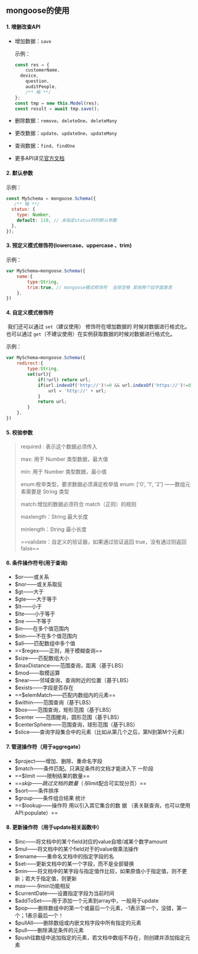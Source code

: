 ## mongoose的使用

#### 1. 增删改查API

- 增加数据：`save`

  示例：

  ```js
  const res = {
      customerName,
  	device,
      question,
      auditPeople,
      /** 略 **/
  };
  const tmp = new this.Model(res);
  const result = await tmp.save(); 
  ```

- 删除数据：`remove`、`deleteOne`、`deleteMany`

- 更改数据：`update`、`updateOne`、`updateMany`

- 查询数据：`find`、`findOne`

- 更多API详见[官方文档](https://mongoosejs.com/docs/api/model.html)

#### 2. 默认参数

示例：

```js
const MySchema = mongoose.Schema({
   /** 略 **/
  status: {
    type: Number,
    default: 110, // 未指定status时的默认参数
  },
});
```

#### 3. 预定义模式修饰符(lowercase、uppercase 、trim)

示例：

```javascript
var MySchema=mongoose.Schema({
	name:{
		type:String, 
		trim:true, // mongoose模式修饰符  去除空格 其他两个如字面意思
	}, 
})
```

#### 4. 自定义模式修饰符

​		我们还可以通过 `set`（建议使用） 修饰符在增加数据的 时候对数据进行格式化。也可以通过 `get`（不建议使用）在实例获取数据的时候对数据进行格式化。

示例：

```javascript
var MySchema=mongoose.Schema({
 	redirect:{
		type:String, 
		set(url){
			if(!url) return url;
			if(url.indexOf('http://')!=0 && url.indexOf('https://')!=0){
				url = 'http://' + url;
			}
			return url;
		}
	}, 
})
```

#### 5. 校验参数

> required : 表示这个数据必须传入 
>
> max: 用于 Number 类型数据，最大值 
>
> min: 用于 Number 类型数据，最小值 
>
> enum:枚举类型，要求数据必须满足枚举值 enum: ['0', '1', '2']  ——数组元素需要是 String 类型
>
> match:增加的数据必须符合 match（正则）的规则 
>
> maxlength：String 最大长度
>
> minlength：String 最小长度
>
> ==validate：自定义的验证器，如果通过验证返回 true，没有通过则返回 false==

#### 6. 条件操作符号(用于查询)

- $or——或关系
- $nor——或关系取反
- $gt——大于
- $gte——大于等于
- $lt——小于
- $lte——小于等于
- $ne ——不等于
- $in——在多个值范围内
- $nin——不在多个值范围内
- $all——匹配数组中多个值
- ==$regex——正则，用于模糊查询==
- $size——匹配数组大小
- $maxDistance——范围查询，距离（基于LBS）
- $mod——取模运算
- $near——邻域查询，查询附近的位置（基于LBS）
- $exists——字段是否存在
- ==$elemMatch——匹配内数组内的元素==
- $within——范围查询（基于LBS）
- $box——范围查询，矩形范围（基于LBS）
- $center ——范围醒询，圆形范围（基于LBS）
- $centerSphere——范围查询，球形范围（基于LBS）
- $slice——查询字段集合中的元素（比如从第几个之后，第N到第M个元素）

#### 7. 管道操作符（用于aggregate）

- $project——增加、删除、重命名字段
- $match——条件匹配。只满足条件的文档才能进入下 一阶段 
- ==$limit ——限制结果的数量== 
- ==$skip ——跳过文档的数量（与$limit配合可实现分页）== 
- $sort——条件排序
- $group——条件组合结果 统计
- ==$lookup——操作符 用以引入其它集合的数 据 （表关联查询，也可以使用API:populate）==

#### 8. 更新操作符（用于update相关函数中）

- $inc——将文档中的某个field对应的value自增/减某个数字amount
- $mul——将文档中的某个field对于的value做乘法操作
- $rename——重命名文档中的指定字段的名
- $set——更新文档中的某一个字段，而不是全部替换
- $min——将文档中的某字段与指定值作比较，如果原值小于指定值，则不更新；若大于指定值，则更新
- $max——与$min功能相反
- $currentDate——设置指定字段为当前时间
- $addToSet——用于添加一个元素到array中，一般用于update
- $pop——删除数组中的第一个或最后一个元素，-1表示第一个，没错，第一个；1表示最后一个！
- $pullAll——删除数组或内嵌文档字段中所有指定的元素
- $pull——删除满足条件的元素
- $push往数组中追加指定的元素，若文档中数组不存在，则创建并添加指定元素
